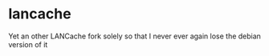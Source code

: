 # lancache
Yet an other LANCache fork solely so that I never ever again lose the debian version of it
